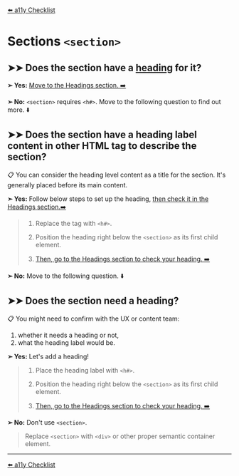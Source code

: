 [⬅️ a11y Checklist](a11y-checklist.md)

# Sections `<section>`

## ➤➤ Does the section have a [heading](headings.md) for it?


**➣ Yes:** 
[Move to the Headings section. ➡️](headings.md)

**➢ No:**
`<section>` requires `<h#>`. 
Move to the following question to find out more. ⬇️

## ➤➤ Does the section have a heading label content in other HTML tag to describe the section?

📋 You can consider the heading level content as a title for the section. It's generally placed before its main content.

**➣ Yes:** Follow below steps to set up the heading, [then check it in the Headings section.➡️](headings.md)

> 1. Replace the tag with `<h#>`.
> 
> 1. Position the heading right below the `<section>` as its first child element.
> 
> 1. [Then, go to the Headings section to check your heading. ➡️](headings.md)

**➢ No:**
Move to the following question. ⬇️

## ➤➤ Does the section need a heading? 

📋 You might need to confirm with the UX or content team:

1. whether it needs a heading or not,
1. what the heading label would be.

**➣ Yes:** Let's add a heading!

> 1. Place the heading label with `<h#>`.
> 
> 1. Position the heading right below the `<section>` as its first child element.
> 
> 1. [Then, go to the Headings section to check your heading. ➡️](headings.md)

**➢ No:** Don't use `<section>`.

> Replace `<section>` with `<div>` or other proper semantic container element.

---
[⬅️ a11y Checklist](a11y-checklist.md)


